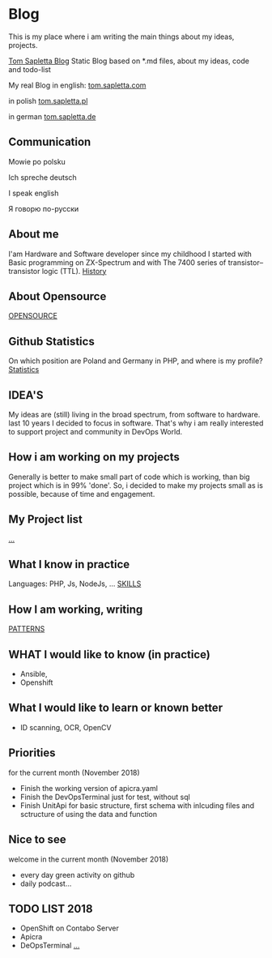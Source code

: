 # Blog
This is my place where i am writing the main things about my ideas, projects.

[Tom Sapletta Blog](https://tom-sapletta-com.github.io/Blog/)
Static Blog based on *.md files, about my ideas, code and todo-list

My real Blog in english:
[tom.sapletta.com](http://tom.sapletta.com/)

in polish
[tom.sapletta.pl](http://tom.sapletta.pl/)

in german
[tom.sapletta.de](http://tom.sapletta.de/)

## Communication
Mowie po polsku

Ich spreche deutsch

I speak english

Я говорю по-русски

## About me
I'am Hardware and Software developer since my childhood
I started with Basic programming on ZX-Spectrum and with The 7400 series of transistor–transistor logic (TTL).
[History](HISTORY.md)

## About Opensource
[OPENSOURCE](OPENSOURCE.md)

## Github Statistics 
On which position are Poland and Germany in PHP, and where is my profile?
[Statistics](STATISTICS.md)

## IDEA'S
My ideas are (still) living in the broad spectrum, from software to hardware.
last 10 years I decided to focus in software.
That's why i am really interested to support project and community in DevOps World.

## How i am working on my projects
Generally is better to make small part of code which is working, than big project which is in 99% 'done'.
So, i decided to make my projects small as is possible, because of time and engagement.
## My Project list
[...](PROJECTS.md)

## What I know in practice
Languages: 
PHP, Js, NodeJs, ...
[SKILLS](SKILLS.md)

## How I am working, writing
[PATTERNS](PATTERNS.md)

## WHAT I would like to know (in practice)
* Ansible,
* Openshift

## What I would like to learn or known better
* ID scanning, OCR, OpenCV 

## Priorities 
for the current month (November 2018)
* Finish the working version of apicra.yaml
* Finish the DevOpsTerminal just for test, without sql
* Finish UnitApi for basic structure, first schema with inlcuding files and sctructure of using the data and function

## Nice to see
welcome in the current month (November 2018)
* every day green activity on github
* daily podcast...

## TODO LIST 2018
* OpenShift on Contabo Server
* Apicra
* DeOpsTerminal
[...](TODO.md)

